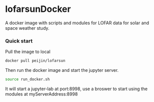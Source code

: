 # lofarsunDocker

A docker image with scripts and modules for LOFAR data for solar and space weather study.

### Quick start

Pull the image to local

```bash
docker pull peijin/lofarsun
```

Then run the docker image and start the jupyter server.

```bash
source run_docker.sh
```
It will start a jupyter-lab at port:8998, use a broswer to start using the modules at myServerAddress:8998
